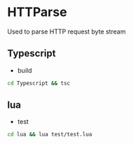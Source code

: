 # HTTParse

Used to parse HTTP request byte stream


## Typescript

- build
```bash
cd Typescript && tsc
```
## lua

- test
```bash
cd lua && lua test/test.lua
```
